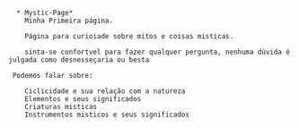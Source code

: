 
    
      * Mystic-Page*
        Minha Primeira página.
    
        Página para curioiade sobre mitos e coisas misticas.

        sinta-se confortvel para fazer qualquer pergunta, nenhuma dúvida é julgada como desnesseçaria ou besta
   
     Podemos falar sobre:
    
        Ciclicidade e sua relação com a natureza 
        Elementos e seus significados
        Criaturas misticas
        Instrumentos misticos e seus significados
     
    

